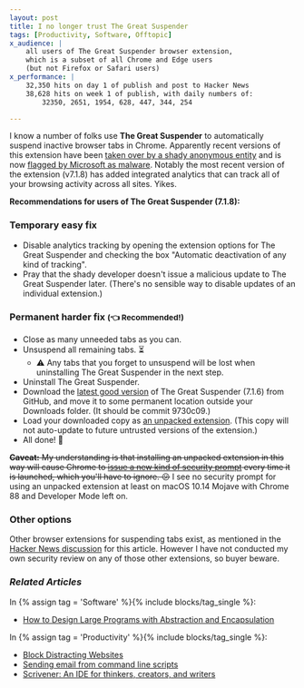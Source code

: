 ```yaml
---
layout: post
title: I no longer trust The Great Suspender
tags: [Productivity, Software, Offtopic]
x_audience: |
    all users of The Great Suspender browser extension,
    which is a subset of all Chrome and Edge users
    (but not Firefox or Safari users)
x_performance: |
    32,350 hits on day 1 of publish and post to Hacker News
    38,628 hits on week 1 of publish, with daily numbers of:
        32350, 2651, 1954, 628, 447, 344, 254

---
```


I know a number of folks use **The Great Suspender** to automatically suspend
inactive browser tabs in Chrome. Apparently recent versions of this extension
have been [taken over by a shady anonymous entity] and is now
[flagged by Microsoft as malware]. Notably the most recent
version of the extension (v7.1.8) has added integrated analytics that can
track all of your browsing activity across all sites. Yikes.

[taken over by a shady anonymous entity]: https://www.reddit.com/r/KyleTaylor/comments/jowlt2/open_source_development_the_great_suspender_saga/
[flagged by Microsoft as malware]: https://www.windowscentral.com/great-suspender-extension-now-flagged-malware-edge-has-built-replacement

**Recommendations for users of The Great Suspender (7.1.8):**

### Temporary easy fix

* Disable analytics tracking by opening the extension options for
  The Great Suspender and checking the box
  "Automatic deactivation of any kind of tracking".
* Pray that the shady developer doesn't issue a malicious update to The Great Suspender later.
  (There's no sensible way to disable updates of an individual extension.)

### Permanent harder fix <small>(👈 **Recommended!**)</small>

* Close as many unneeded tabs as you can.
* Unsuspend all remaining tabs. ⏳
    * ⚠️ Any tabs that you forget to unsuspend will be lost
      when uninstalling The Great Suspender in the next step.
* Uninstall The Great Suspender.
* Download the [latest good version] of The Great Suspender (7.1.6) from GitHub, 
  and move it to some permanent location outside your Downloads folder.
  (It should be commit 9730c09.)
* Load your downloaded copy as [an unpacked extension].
  (This copy will not auto-update to future untrusted versions of the extension.)
* All done! 🎉

<s>**Caveat:** My understanding is that installing an unpacked extension in this way
will cause Chrome to [issue a new kind of security prompt] every time it is
launched, which you'll have to ignore. 😕</s>
I see no security prompt for using an unpacked extension at least on
macOS 10.14 Mojave with Chrome 88 and Developer Mode left on.

[issue a new kind of security prompt]: https://news.ycombinator.com/item?id=25847171

### Other options

Other browser extensions for suspending tabs exist, as mentioned in the
[Hacker News discussion] for this article. However I have not conducted my own
security review on any of those other extensions, so buyer beware.

[latest good version]: https://github.com/greatsuspender/thegreatsuspender/releases/tag/v7.1.6
[an unpacked extension]: https://lifehacker.com/how-you-can-still-download-chrome-extensions-without-us-1826796797
[Hacker News discussion]: https://news.ycombinator.com/item?id=25846504

### *Related Articles*

In {% assign tag = 'Software' %}{% include blocks/tag_single %}:

* [How to Design Large Programs with Abstraction and Encapsulation](/articles/2017/03/25/how-to-design-large-programs-with-abstraction-and-encapsulation/)

In {% assign tag = 'Productivity' %}{% include blocks/tag_single %}:

* [Block Distracting Websites](/articles/2015/03/23/block-distracting-websites/)
* [Sending email from command line scripts](/articles/2013/07/27/sending-email-from-command-line-scripts/)
* [Scrivener: An IDE for thinkers, creators, and writers](/articles/2013/10/27/scrivener-an-ide-for-thinkers-creators-and-writers/)
